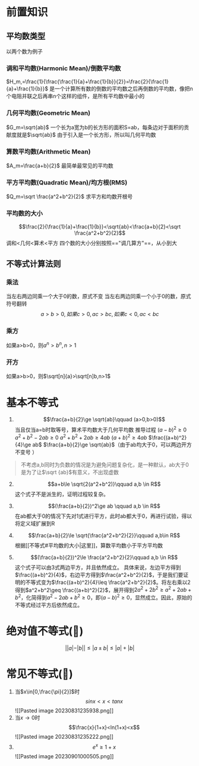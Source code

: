 # 前置知识
## 平均数类型
以两个数为例子

### 调和平均数(Harmonic Mean)/倒数平均数
$H_m,=\frac{1}{\frac{\frac{1}{a}+\frac{1}{b}}{2}}=\frac{2}{\frac{1}{a}+\frac{1}{b}}$
是一个计算所有数的倒数的平均数之后再倒数的平均数，像把n个电阻并联之后再串n个这样的组件，是所有平均数中最小的

### 几何平均数(Geometric Mean)
$G_m=\sqrt{ab}$
一个长为a宽为b的长方形的面积S=ab，每条边对于面积的贡献度就是$\sqrt{ab}$
由于引入是一个长方形，所以叫几何平均数

### 算数平均数(Arithmetic Mean)
$A_m=\frac{a+b}{2}$
最简单最常见的平均数

### 平方平均数(Quadratic Mean)/均方根(RMS)
$Q_m=\sqrt \frac{a^2+b^2}{2}$
求平方和均数开根号

### 平均数的大小
$$\frac{2}{\frac{1}{a}+\frac{1}{b}}<\sqrt{ab}<\frac{a+b}{2}<\sqrt \frac{a^2+b^2}{2}$$
调和<几何<算术<平方
四个数的大小分别按照=="调几算方"==，从小到大

## 不等式计算法则
### 乘法
当左右两边同乘一个大于0的数，原式不变
当左右两边同乘一个小于0的数，原式符号翻转
$$a>b>0,如果c>0,ac>bc,如果c<0,ac<bc$$

### 乘方
如果a>b>0，则$a^n>b^n,n>1$

### 开方
如果a>b>0，则$\sqrt[n]{a}>\sqrt[n]b,n>1$



# 基本不等式
1.   $$\frac{a+b}{2}\ge \sqrt{ab}\qquad (a>0,b>0)$$
当且仅当a=b时取等号，算术平均数大于几何平均数
推导过程
$(a-b)^2\ge0$  
$a^2+b^2-2ab\ge 0$ 
$a^2+b^2+2ab\ge 4ab$ 
$(a+b)^2\ge 4ab$ 
$\frac{(a+b)^2}{4}\ge ab$ 
$\frac{a+b}{2}\ge \sqrt{ab}$（由于ab均大于0，可以两边开方不变号 ）
>不考虑a,b同时为负数的情况是为避免问题复杂化，是一种默认，ab大于0是为了让$\sqrt {ab}$有意义，不出现虚数

2. $$a+b\le \sqrt{2(a^2+b^2)}\qquad a,b \in R$$
这个式子不是派生的，证明过程较复杂。

3. $$(\frac{a+b}{2})^2\ge ab \qquad a,b \in R$$
在ab都大于0的情况下先对1式进行平方，此时ab都大于0，再进行试验，得以将定义域扩展到R

4. $$\frac{a+b}{2}\le \sqrt{\frac{a^2+b^2}{2}}\qquad a,b\in R$$
根据[[不等式#平均数的大小|这里]]，算数平均数小于平方平均数

5. $$(\frac{a+b}{2})^2\le \frac{a^2+b^2}{2}\qquad a,b \in R$$
这个式子可以由3式两边平方，并且依然成立。
具体来说，左边平方得到$\frac{(a+b)^2}{4}$，右边平方得到$\frac{a^2+b^2}{2}$，于是我们要证明的不等式变为$\frac{(a+b)^2}{4}\leq \frac{a^2+b^2}{2}$。将左右乘以2得到$a^2+b^2\geq \frac{(a+b)^2}{2}$，展开得到$2a^2+2b^2\geq a^2+2ab+b^2$，化简得到$a^2-2ab+b^2\geq 0$，即$(a-b)^2\geq 0$，显然成立。因此，原始的不等式经过平方后依然成立。


# 绝对值不等式(🌟)
$$||a|-|b||\le|a\pm b|\le|a|+|b|$$
# 常见不等式(🌟)
1. 当$x\in[0,\frac{\pi}{2}]$时$$sinx<x<tanx$$
![[Pasted image 20230831235938.png]]
2. 当$x\to 0$时$$\frac{x}{1+x}<ln(1+x)<x$$![[Pasted image 20230831235222.png]]
3. $$e^x\ge1+x$$![[Pasted image 20230901000505.png]]